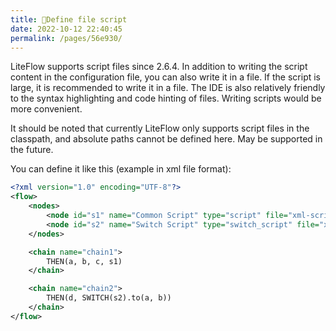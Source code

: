 ```yaml
---
title: 🌯Define file script
date: 2022-10-12 22:40:45
permalink: /pages/56e930/
---
```


LiteFlow supports script files since 2.6.4. In addition to writing the script content in the configuration file, you can also write it in a file. If the script is large, it is recommended to write it in a file. The IDE is also relatively friendly to the syntax highlighting and code hinting of files. Writing scripts would be more convenient.

It should be noted that currently LiteFlow only supports script files in the classpath, and absolute paths cannot be defined here. May be supported in the future.

You can define it like this (example in xml file format):

```xml
<?xml version="1.0" encoding="UTF-8"?>
<flow>
    <nodes>
        <node id="s1" name="Common Script" type="script" file="xml-script-file/s1.groovy"/>
        <node id="s2" name="Switch Script" type="switch_script" file="xml-script-file/s2.groovy"/>
    </nodes>

    <chain name="chain1">
        THEN(a, b, c, s1)
    </chain>

    <chain name="chain2">
        THEN(d, SWITCH(s2).to(a, b))
    </chain>
</flow>
```